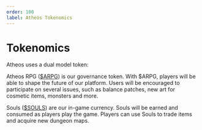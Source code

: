 ```yaml
---
order: 100
label: Atheos Tokenomics
---
```


# Tokenomics

Atheos uses a dual model token:

Atheos RPG ([$ARPG](https://atheosgame.github.io/tokenomics/arpgtoken/)) is our governance token. With $ARPG, players will be able to shape the future of our platform. Users will be encouraged to participate on several issues, such as balance patches, new art for cosmetic items, monsters and more.

Souls ([$SOULS](https://atheosgame.github.io/tokenomics/soulstoken/)) are our in-game currency. Souls will be earned and consumed as players play the game. Players can use Souls to trade items and acquire new dungeon maps.




